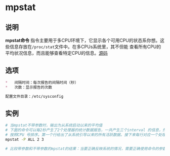 # **mpstat**

## 说明

**mpstat命令** 指令主要用于多CPU环境下，它显示各个可用CPU的状态系你想。这些信息存放在`/proc/stat`文件中。在多CPUs系统里，其不但能
查看所有CPU的平均状况信息，而且能够查看特定CPU的信息。[源码](http://github.com/sysstat/sysstat)

## 选项

```markdown
*   间隔时间：每次报告的间隔时间（秒）
*   次数：显示报告的次数

配置文件目录：/etc/sysconfig
```

## 实例

```bash
# 当mpstat不带参数时，输出为从系统启动以来的平均值
# 下面的命令可以每2秒产生了2个处理器的统计数据报告，一共产生三个interval 的信息，然后再给出这三个interval的平均信息。默认时，输出是
# 按照CPU 号排序。第一个行给出了从系统引导以来的所有活跃数据。接下来每行对应一个处理器的活跃状态
mpstat -P ALL 2 3

# 比较带参数和不带参数的mpstat的结果：当要正确反映系统的情况，需要正确使用命令的参数。vmstat 和iostat 也需要注意这一问题
```



